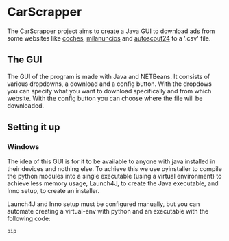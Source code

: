 # CarScrapper
The CarScrapper project aims to create a Java GUI to download ads from some
websites like [coches](https://www.coches.net/), 
[milanuncios](https://www.milanuncios.com/) and 
[autoscout24](https://www.autoscout24.es/) to a '.csv' file.

## The GUI
The GUI of the program is made with Java and NETBeans. It consists of various
dropdowns, a download and a config button. With the dropdows you can specify
what you want to download specifically and from which website. With the config
button you can choose where the file will be downloaded.

## Setting it up
### Windows
The idea of this GUI is for it to be available to anyone with java installed in
their devices and nothing else. To achieve this we use pyinstaller to compile
the python modules into a single executable (using a virtual environment) to 
achieve less memory usage, Launch4J, to create the Java executable, and Inno 
setup, to create an installer.

Launch4J and Inno setup must be configured manually, but you can automate
creating a virtual-env with python and an executable with the following code:
```
pip
```

